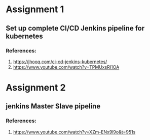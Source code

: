 # Assignment 1
## Set up complete CI/CD Jenkins pipeline for kubernetes
### References: 
1) https://jhooq.com/ci-cd-jenkins-kubernetes/
2) https://www.youtube.com/watch?v=TPMUxsRI1OA

# Assignment 2
## jenkins Master Slave  pipeline
### References:
1) https://www.youtube.com/watch?v=XZm-ENx9l9o&t=951s
